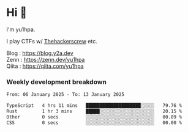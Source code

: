 # Hi 👋

I'm yu1hpa.

I play CTFs w/ [Thehackerscrew](https://www.thehackerscrew.team/) etc.

Blog : https://blog.y2a.dev  
Zenn : https://zenn.dev/yu1hpa  
Qiita : https://qiita.com/yu1hpa  

### Weekly development breakdown

<!--START_SECTION:waka-->

```txt
From: 06 January 2025 - To: 13 January 2025

TypeScript   4 hrs 11 mins   ████████████████████░░░░░   79.76 %
Rust         1 hr 3 mins     █████░░░░░░░░░░░░░░░░░░░░   20.15 %
Other        0 secs          ░░░░░░░░░░░░░░░░░░░░░░░░░   00.09 %
CSS          0 secs          ░░░░░░░░░░░░░░░░░░░░░░░░░   00.00 %
```

<!--END_SECTION:waka-->

